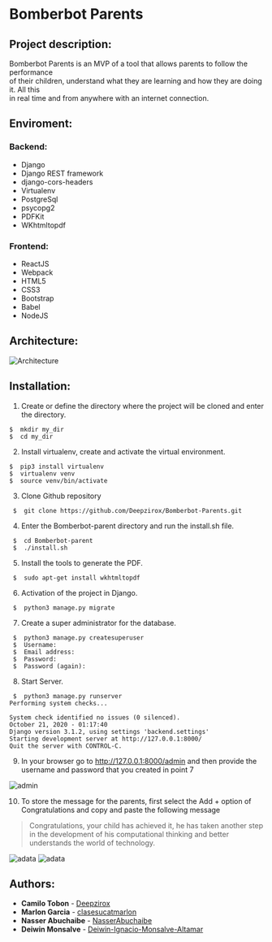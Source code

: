 **<h1>Bomberbot Parents</h1>**

## **Project description:**
Bomberbot Parents is an MVP of a tool that allows parents to follow the performance  
of their children, understand what they are learning and how they are doing it. All this  
in real time and from anywhere with an internet connection.

## **Enviroment:**

### **Backend:**
* Django
* Django REST framework
* django-cors-headers
* Virtualenv
* PostgreSql
* psycopg2
* PDFKit
* WKhtmltopdf

### **Frontend:**
* ReactJS
* Webpack
* HTML5
* CSS3
* Bootstrap
* Babel
* NodeJS

## **Architecture:**

![Architecture](https://i.ibb.co/SxK1vYv/WebArq.png)

## **Installation:**

1. Create or define the directory where the project will be cloned and enter the directory.  
``` 
$  mkdir my_dir  
$  cd my_dir 
```

2. Install virtualenv, create and activate the virtual environment.
```
$  pip3 install virtualenv  
$  virtualenv venv  
$  source venv/bin/activate
```

3. Clone Github repository
```
 $  git clone https://github.com/Deepzirox/Bomberbot-Parents.git
```

4. Enter the Bomberbot-parent directory and run the install.sh file.
```
 $  cd Bomberbot-parent  
 $  ./install.sh
 ```

5. Install the tools to generate the PDF.
```
 $  sudo apt-get install wkhtmltopdf
```

6. Activation of the project in Django.
```
 $  python3 manage.py migrate
```

7. Create a super administrator for the database.
```
 $  python3 manage.py createsuperuser
 $  Username: 
 $  Email address: 
 $  Password: 
 $  Password (again):
```

8. Start Server.
```
 $  python3 manage.py runserver
Performing system checks...

System check identified no issues (0 silenced).
October 21, 2020 - 01:17:40
Django version 3.1.2, using settings 'backend.settings'
Starting development server at http://127.0.0.1:8000/
Quit the server with CONTROL-C.
```

9. In your browser go to http://127.0.0.1:8000/admin and then provide the username and password that you created in point 7  

![admin](https://i.ibb.co/hg0VX0K/admin.png)

10.  To store the message for the parents, first select the Add + option of Congratulations and copy and paste the following message
>Congratulations, your child has achieved it, he has taken another step in the development of his computational thinking and better understands the world of technology.  

![adata](https://i.ibb.co/QKzFGy1/adminmodel.png)
![adata](https://i.ibb.co/SQbW4MW/savemodel1.png)

## **Authors:**
* **Camilo Tobon** - [Deepzirox](https://github.com/Deepzirox)
* **Marlon Garcia** - [clasesucatmarlon](https://github.com/clasesucatmarlon)
* **Nasser Abuchaibe** - [NasserAbuchaibe](https://github.com/NasserAbuchaibe)
* **Deiwin Monsalve** - [Deiwin-Ignacio-Monsalve-Altamar](https://github.com/Deiwin-Ignacio-Monsalve-Altamar)

